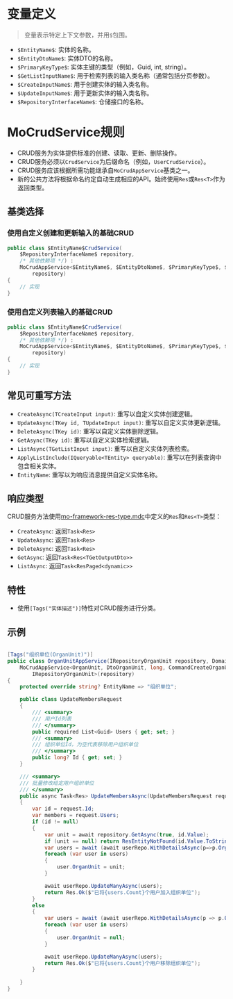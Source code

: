 # 变量定义

> 变量表示特定上下文参数，并用`$`包围。

- `$EntityName$`: 实体的名称。
- `$EntityDtoName$`: 实体DTO的名称。
- `$PrimaryKeyType$`: 实体主键的类型（例如，Guid, int, string）。
- `$GetListInputName$`: 用于检索列表的输入类名称（通常包括分页参数）。
- `$CreateInputName$`: 用于创建实体的输入类名称。
- `$UpdateInputName$`: 用于更新实体的输入类名称。
- `$RepositoryInterfaceName$`: 仓储接口的名称。

# MoCrudService规则

- CRUD服务为实体提供标准的创建、读取、更新、删除操作。
- CRUD服务必须以`CrudService`为后缀命名（例如，`UserCrudService`）。
- CRUD服务应该根据所需功能继承自`MoCrudAppService`基类之一。
- 新的公共方法将根据命名约定自动生成相应的API。始终使用`Res`或`Res<T>`作为返回类型。

## 基类选择

### 使用自定义创建和更新输入的基础CRUD
```cs
public class $EntityName$CrudService(
    $RepositoryInterfaceName$ repository, 
    /* 其他依赖项 */) : 
    MoCrudAppService<$EntityName$, $EntityDtoName$, $PrimaryKeyType$, $CreateInputName$, $UpdateInputName$, $RepositoryInterfaceName$>(
        repository)
{
    // 实现 
}
```

### 使用自定义列表输入的基础CRUD
```cs
public class $EntityName$CrudService(
    $RepositoryInterfaceName$ repository, 
    /* 其他依赖项 */) : 
    MoCrudAppService<$EntityName$, $EntityDtoName$, $PrimaryKeyType$, $GetListInputName$, $CreateInputName$, $UpdateInputName$, $RepositoryInterfaceName$>(
        repository)
{
    // 实现
}
```

## 常见可重写方法

- `CreateAsync(TCreateInput input)`: 重写以自定义实体创建逻辑。
- `UpdateAsync(TKey id, TUpdateInput input)`: 重写以自定义实体更新逻辑。
- `DeleteAsync(TKey id)`: 重写以自定义实体删除逻辑。
- `GetAsync(TKey id)`: 重写以自定义实体检索逻辑。
- `ListAsync(TGetListInput input)`: 重写以自定义实体列表检索。
- `ApplyListInclude(IQueryable<TEntity> queryable)`: 重写以在列表查询中包含相关实体。
- `EntityName`: 重写以为响应消息提供自定义实体名称。

## 响应类型

CRUD服务方法使用[mo-framework-res-type.mdc](mdc:MoLibrary/rules/en/mo-framework-res-type.mdc)中定义的`Res`和`Res<T>`类型：

- `CreateAsync`: 返回`Task<Res>`
- `UpdateAsync`: 返回`Task<Res>`
- `DeleteAsync`: 返回`Task<Res>`
- `GetAsync`: 返回`Task<Res<TGetOutputDto>>`
- `ListAsync`: 返回`Task<ResPaged<dynamic>>`

## 特性

- 使用`[Tags("实体描述")]`特性对CRUD服务进行分类。

## 示例

```cs

[Tags("组织单位(OrganUnit)")]
public class OrganUnitAppService(IRepositoryOrganUnit repository, DomainOrganUnitManager manager, IRepositoryUser userRepo) :
    MoCrudAppService<OrganUnit, DtoOrganUnit, long, CommandCreateOrganUnit, CommandUpdateOrganUnit,
        IRepositoryOrganUnit>(repository)
{
    protected override string? EntityName => "组织单位";

    public class UpdateMembersRequest
    {
        /// <summary>
        /// 用户Id列表
        /// </summary>
        public required List<Guid> Users { get; set; }
        /// <summary>
        /// 组织单位Id，为空代表移除用户组织单位
        /// </summary>
        public long? Id { get; set; }
    }

    /// <summary>
    /// 批量修改给定用户组织单位
    /// </summary>
    public async Task<Res> UpdateMembersAsync(UpdateMembersRequest request)
    {
        var id = request.Id;
        var members = request.Users;
        if (id != null)
        {
            var unit = await repository.GetAsync(true, id.Value);
            if (unit == null) return ResEntityNotFound(id.Value.ToString());
            var users = await (await userRepo.WithDetailsAsync(p=>p.OrganUnit!)).Where(p => members.Contains(p.Id)).ToListAsync();
            foreach (var user in users)
            {
                user.OrganUnit = unit;
            }

            await userRepo.UpdateManyAsync(users);
            return Res.Ok($"已将{users.Count}个用户加入组织单位");
        }
        else
        {
            var users = await (await userRepo.WithDetailsAsync(p => p.OrganUnit!)).Where(p => members.Contains(p.Id) && p.OrganUnit != null).ToListAsync(); 
            foreach (var user in users)
            {
                user.OrganUnit = null;
            }

            await userRepo.UpdateManyAsync(users);
            return Res.Ok($"已将{users.Count}个用户移除组织单位");
        }
      
    }
}
``` 